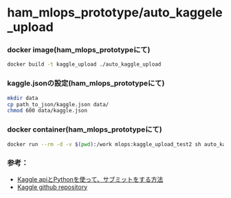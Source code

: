 # ham_mlops_prototype/auto_kaggele_upload

### docker image(ham_mlops_prototypeにて)
```sh
docker build -t kaggle_upload ./auto_kaggle_upload 
```
### kaggle.jsonの設定(ham_mlops_prototypeにて)
```sh
mkdir data
cp path_to_json/kaggle.json data/
chmod 600 data/kaggle.json
```

### docker container(ham_mlops_prototypeにて)
```sh
docker run --rm -d -v $(pwd):/work mlops:kaggle_upload_test2 sh auto_kaggle_upload/submit.sh
```


### 参考：
* [Kaggle apiとPythonを使って、サブミットをする方法](https://www.currypurin.com/entry/kaggle-api-submit)
* [Kaggle github repository](https://github.com/Kaggle/kaggle-api)
<!-- *  -->